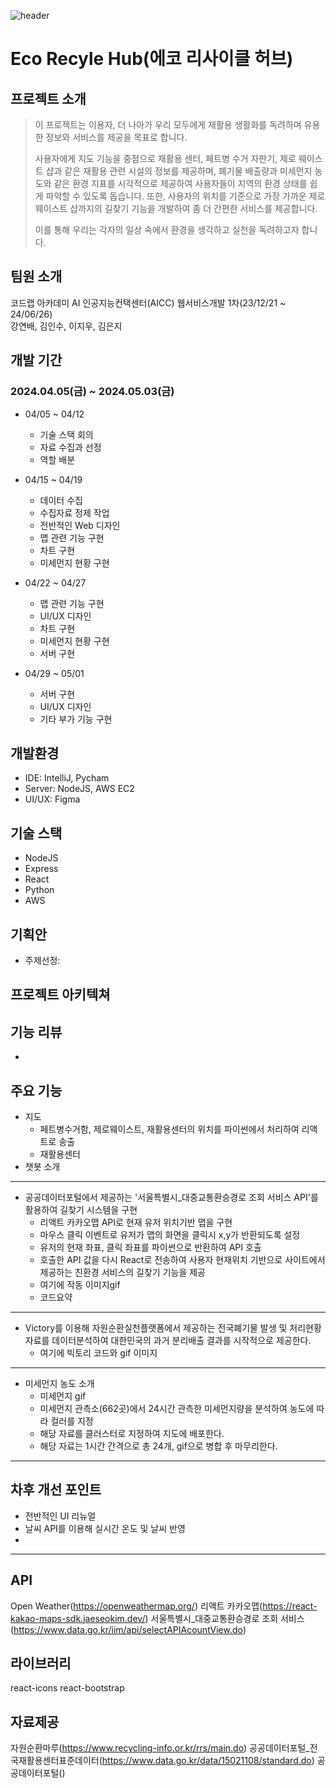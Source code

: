![header](https://capsule-render.vercel.app/api?type=waving&color=gradient&text=Eco%20Recycl%20nHub!&fontAlignY=40)
# Eco Recyle Hub(에코 리사이클 허브)


 ## 프로젝트 소개

>이 프로젝트는 이용자, 더 나아가 우리 모두에게 재활용 생활화를 독려하며 유용한 정보와 서비스를 제공을 목표로 합니다.
>
>사용자에게 지도 기능을 중점으로 재활용 센터, 페트병 수거 자판기, 제로 웨이스트 샵과 같은 재활용 관련 시설의 정보를 제공하며, 폐기물 배출량과 미세먼지 농도와 같은 환경 지표를 시각적으로 제공하여 사용자들이 지역의 환경 상태를 쉽게 파악할 수 있도록 돕습니다. 또한, 사용자의 위치를 기준으로 가장 가까운 제로 웨이스트 샵까지의 길찾기 기능을 개발하여 좀 더 간편한 서비스를 제공합니다.
>
>이를 통해 우리는 각자의 일상 속에서 환경을 생각하고 실천을 독려하고자 합니다.

## 팀원 소개
코드랩 아카데미 AI 인공지능컨택센터(AICC) 웹서비스개발 1차(23/12/21 ~ 24/06/26)  
강연배, 김인수, 이지우, 김은지

## 개발 기간
### 2024.04.05(금) ~ 2024.05.03(금)
  + 04/05 ~ 04/12
    + 기술 스택 회의
    + 자료 수집과 선정
    + 역할 배분

  + 04/15 ~ 04/19
    + 데이터 수집
    + 수집자료 정제 작업
    + 전반적인 Web 디자인
    + 맵 관련 기능 구현
    + 차트 구현
    + 미세먼지 현황 구현

  + 04/22 ~ 04/27
    + 맵 관련 기능 구현
    + UI/UX 디자인
    + 차트 구현
    + 미세먼지 현황 구현
    + 서버 구현
  + 04/29 ~ 05/01
    + 서버 구현
    + UI/UX 디자인
    + 기타 부가 기능 구현

## 개발환경
- IDE: IntelliJ, Pycham
- Server: NodeJS, AWS EC2
- UI/UX: Figma

## 기술 스택
- NodeJS
- Express
- React
- Python
- AWS

## 기획안
- 주제선정:

## 프로젝트 아키텍쳐

## 기능 리뷰
+ 

## 주요 기능
+ 지도
  + 페트병수거함, 제로웨이스트, 재활용센터의 위치를 파이썬에서 처리하여 리액트로 송출
  + 재활용센터
+ 챗봇 소개
- - -
+ 공공데이터포털에서 제공하는 '서울특별시_대중교통환승경로 조회 서비스 API'를 활용하여 길찾기 시스템을 구현
  + 리액트 카카오맵 API로 현재 유저 위치기반 맵을 구현
  + 마우스 클릭 이벤트로 유저가 맵의 화면을 클릭시 x,y가 반환되도록 설정
  + 유저의 현재 좌표, 클릭 좌표를 파이썬으로 반환하여 API 호출
  + 호출한 API 값을 다시 React로 전송하여 사용자 현재위치 기반으로 사이트에서 제공하는 친환경 서비스의 길찾기 기능을 제공
  + 여기에 작동 이미지gif
  + 코드요약
- - -
+ Victory를 이용해 자원순환실천플랫폼에서 제공하는 전국폐기물 발생 및 처리현황 자료를 데이터분석하여 대한민국의 과거 분리배출 결과를 시작적으로 제공한다.
  + 여기에 빅토리 코드와 gif 이미지
- - -
+ 미세먼지 농도 소개
  + 미세먼지 gif
  + 미세먼지 관측소(662곳)에서 24시간 관측한 미세먼지량을 분석하여 농도에 따라 컬러를 지정
  + 해당 자료를 클러스터로 지정하여 지도에 배포한다.
  + 해당 자료는 1시간 간격으로 총 24개, gif으로 병합 후 마무리한다.
- - -
## 차후 개선 포인트
+ 전반적인 UI 리뉴얼
+ 날씨 API를 이용해 실시간 온도 및 날씨 반영
+ 

- - -
## API
Open Weather(https://openweathermap.org/)
리액트 카카오맵(https://react-kakao-maps-sdk.jaeseokim.dev/)
서울특별시_대중교통환승경로 조회 서비스(https://www.data.go.kr/iim/api/selectAPIAcountView.do)

## 라이브러리
react-icons
react-bootstrap

## 자료제공
자원순환마루(https://www.recycling-info.or.kr/rrs/main.do)
공공데이터포털_전국재활용센터표준데이터(https://www.data.go.kr/data/15021108/standard.do)
공공데이터포털()
